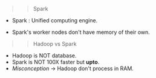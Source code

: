 >>Spark
*   Spark : Unified computing engine.

*   Spark's worker nodes don't have memory of their own.

>>Hadoop vs Spark

*   Hadoop is NOT database.
*   Spark is NOT 100X faster but **upto**.
*   *Misconception* -> Hadoop don't process in RAM.

